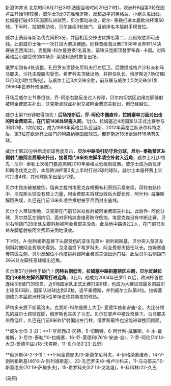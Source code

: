 
新浪体育讯
北京时间6月21日3时(法国当地时间20日21时)，欧洲杯B组第3轮在图卢兹开始1场较量，威尔士3比0完胜俄罗斯，反超战平的英格兰，小组头名出线。拉姆塞打破451天国家队进球荒，贝尔策动进攻，尼尔-
泰勒打进本届欧洲杯第50球。下半时，拉姆塞助攻，贝尔连续3轮破门，目前排名本届射手榜首位。


威尔士赛前与斯洛伐克同积3分，并因相互交锋占优排名第二，此役取胜即可出线。此前威尔士唯一一次打进大赛决赛圈，同样晋级淘汰赛(1958年世界杯1/4决赛被巴西淘汰)。克里斯-科尔曼更换1名首发，前锋沃克斯顶替罗布森-
卡努。对阵英格兰小腿受伤的中场乔-莱德利及时恢复出场。


俄罗斯则有4处调整。孔巴罗夫顶替先尼科夫打左后卫。后腰换成格卢沙科夫和马马耶夫。沙托夫腹股沟受伤，希罗科夫顶替出场，并担任队长。俄罗斯近7场仅1胜(3月3比0胜立陶宛)，与威尔士近3次交锋全胜，前苏联与威尔士5次交锋仅1负(1966年世界杯预选赛)。


开场后威尔士节奏很快，乔-阿伦右路反击过人传球，贝尔内切禁区边缘左脚低射被阿金费耶夫扑出，沃克斯点球点补射又被阿金费耶夫封出，但已经越位。


威尔士第11分钟取得领先！**后场抢断后，乔-阿伦中圈直传，拉姆塞单刀面对出击的阿金费耶夫，在门前14米处轻搓入网**，1比0。拉姆塞近4场国家队正式比赛参与3球(2球，1次助攻)，成为1988年英格兰队亚当斯、2012年英格兰队沃尔科特之后，第3位在欧洲杯上破门的阿森纳英国籍球员。俄罗斯近18场欧洲杯16场有失球。


威尔士第20分钟后场断球再度反击，**贝尔中路吸引防守后分球，尼尔-
泰勒禁区左侧射门被阿金费耶夫扑出，接着距门8米处左脚半凌空补射入近角**，威尔士2比0领先！尼尔-
泰勒上次破门要追溯到2010年英格兰低级别联赛。威尔士成为西班牙和斯洛伐克之后，本届欧洲杯第3支上半时打进2球的球队。威尔士本届杯赛上半时打进4球，其他球队多出至少2球。



贝尔中路突破被放倒，瑞典主裁判埃里克森根据有利原则示意继续，冈特右路传中，沃克斯头球没有顶上力量，阿金费耶夫将球没收后大脚长传，阿什利-
威廉斯解围失误，久巴在门前13米处凌空推射被亨尼西封出底线。


贝尔个人带球倒地，沃克斯在门前13米处推射被阿金费耶夫扑出。此后乔-
阿伦分球，贝尔禁区左侧内切，面对伊格纳舍维奇防守倒地，埃里克森没有中断比赛。贝尔右侧距门28米处左脚斜射被阿金费耶夫没收。此后他中路连过2人，在门前13米处左脚低射被阿金费耶夫倒地没收。


下半时，A-别列祖斯基换下头部受伤的孪生兄弟V-
别列祖斯基。贝尔突入禁区左侧斜射被阿金费耶夫得到。戈洛温换下希罗科夫，阿金费耶夫接任队长。拉姆塞直传禁区左侧，贝尔反越位小角度挑射蹭阿金费耶夫偏出远门柱。此后贝尔右侧距门26米处左脚任意球偏出近角。


贝尔第57分钟终于破门！**冈特右侧低传，拉姆塞中路斜塞禁区左侧，贝尔反越位距门9米处左脚外脚背打进远角**，3比0，他成为2004年巴罗什以后，欧洲杯首位连续3场破门的球员，近9场国家队正式比赛打进8球，也成为大赛进球最多的威尔士球员(3球)，国家队进球达到22粒，追平桑德斯，并列威尔士队第4位。拉姆塞则成为本届欧洲杯第5位单场进球并助攻的球员。


萨梅多夫换下斯莫洛夫。克里斯-科尔曼换上大卫-
爱德华兹和安迪-金。大比分领先的威尔士控球在脚，俄罗斯也丧失了斗志。贝尔在掌声中被丘奇换下。马马耶夫左路低传，久巴在门前8米处铲射偏出左门柱，俄罗斯最终也没能进球挽回颜面。


**威尔士(5-3-2)：**1-亨尼西/2-冈特，5-切斯特，6-阿什利-威廉斯，4-本-戴维斯，3-尼尔-泰勒/10-拉姆塞，16-乔-莱德利(76'8-安迪-金)，7-乔-阿伦(74'14-大卫-爱德华兹)/18-沃克斯，11-贝尔(83'23-丘奇)

**俄罗斯(4-2-3-1)：**1-阿金费耶夫/3-斯莫尔尼科夫，4-伊格纳舍维奇，14-V-别列祖斯基(46'6-A-别列祖斯基)，23-孔巴罗夫/8-格卢沙科夫，11-马马耶夫/10-斯莫洛夫(70'19-萨梅多夫)，15-希罗科夫(52'13-戈洛温)，9-科科林/22-久巴

(马舸)


